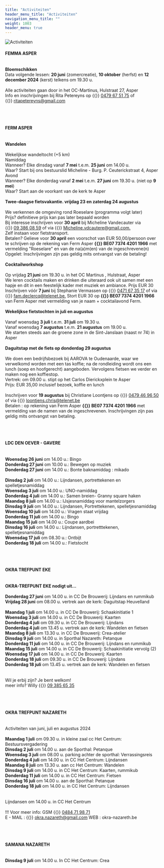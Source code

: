 ```yaml
---
title: "Activiteiten"
header_menu_title: "Activiteiten"
navigation_menu_title: ""
weight: 1003
header_menu: true
---
```


![Activiteiten](images/activiteiten.jpg)




#### FEMMA ASPER
<br>
<b>Bloemschikken</b><br>
Data volgende lessen: <b>20 juni</b> (zomercreatie), <b>10 oktober</b> (herfst) en <b>12 december 2024</b> (kerst) telkens om 19.30 u.<br>
<br>
Alle activiteiten gaan door in het OC-Martinus, Hulstraat 27, Asper<br>
Info en inschrijvingen bij Rita Petereyns op {{<icon class="fa fa-phone">}}&nbsp;<a href="tel:0479675175">0479 67 51 75</a> of {{<icon class="fa fa-envelope">}}&nbsp;<a href="ritapetereyns@gmail.com">ritapetereyns@gmail.com</a><br>
<br>
<br>
<br>





#### FERM ASPER
<br>
<b>Wandelen</b><br>
<br>
Wekelijkse wandeltocht (+5 km)<br>
Namiddag<br>
Wanneer? Elke dinsdag vanaf <b>7 mei</b> t.e.m. <b>25 juni</b> om 14.00 u.<br>
Waar? Start bij ons bestuurslid Micheline - Burg. P. Ceuterickstraat 4, Asper<br>
Avond<br>
Wanneer? Elke donderdag vanaf <b>2 mei</b> t.e.m. <b>27 juni</b> om 19.30 u. (niet op <b>9 mei</b>)<br>
Waar? Start aan de voorkant van de kerk te Asper<br>
<br>
<b>Twee-daagse fietsvakantie. vrijdag 23 en zaterdag 24 augustus</b><br>
<br>
We verkennen de omgeving rond Roeselare (programma volgt later)<br>
Prijs? definitieve prijs kan pas later bepaald worden<br>
Bij interesse inschrijven voor <b>30 april</b> bij Micheline Vandecauter via {{<icon class="fa fa-phone">}}&nbsp;<a href="tel:093860859">09 386 08 59</a> of via {{<icon class="fa fa-envelope">}}&nbsp;<a href="Micheline.vdcautere@gmail.com.">Micheline.vdcautere@gmail.com.</a><br>
Zelf instaan voor fietstransport.<br>
Betalen? Gelieve voor <b>30 april</b> een voorschot van EUR 50,00/persoon over te schrijven op de rekening van Ferm Asper <b>{{<icon class="fa fa-piggy-bank">}}&nbsp;BE07 7374 4201 1966</b> met vermelding "Roeselare" en van de na(a)m(en) van de ingeschrevene(n)<br>
Opgelet: Inschrijvingen zijn pas geldig mits ontvangst van de betaling!<br>
<br>
<b>Cocktailworkshop</b><br>
<br>
Op vrijdag <b>21 juni</b> om 19.30 u. in het OC Martinus , Hulstraat, Asper<br>
We leren cocktails maken en drinken die uiteraard ook uit samen met een hapje en dit in een feestelijk kader met muziek en ambiance. Prijs EUR 30<br>
Inschrijven vóór <b>7 juni</b> bij Stephanie Vermassen op {{<icon class="fa fa-phone">}}&nbsp;<a href="tel:0471673517">0471 67 35 17</a> of via {{<icon class="fa fa-envelope">}}&nbsp;<a href="fam.declercq@telenet.be.">fam.declercq@telenet.be.</a> Stort EUR 30 op <b>{{<icon class="fa fa-piggy-bank">}}&nbsp;BE07 7374 4201 1966</b> van Ferm Asper met vermelding van je naam + cocktailavond Ferm.<br>
<br>
<b>Wekelijkse fietstochten in juli en augustus</b><br>
<br>
Vanaf woensdag <b>3 juli</b> t.e.m. <b>31 juli</b> om 19.30 u.<br>
Vanaf woensdag <b>7 augustus</b> t.e.m. <b>21 augustus</b> om 19.00 u.<br>
We starten steeds aan de groene zone in de Sint-Janslaan (naast nr 74) in Asper<br>
<br>
<b>Daguitstap met de fiets op donderdag 29 augustus</b><br>
<br>
We doen een bedrijfsbezoek bij AAROVA te Oudenaarde, waar we verwelkomd worden met een tas koffie; na de rondleiding wordt ons een lunch (soep en hoofgerecht) aangeboden. Vervolgens fietsen we verder en maken nog een koffiestop.<br>
Vertrek: om 09.00 u. stipt op het Carlos Dierickxplein te Asper<br>
Prijs: EUR 35,00 inclusief bezoek, koffie en lunch<br>
<br>
Inschrijven voor <b>19 augustus</b> bij Christiane Loontjens op {{<icon class="fa fa-phone">}}&nbsp;<a href="tel:0479469650">0479 46 96 50</a> of via {{<icon class="fa fa-envelope">}}&nbsp;<a href="loontjens.chris@telenet.be">loontjens.chris@telenet.be</a><br>
Betalen : op rekening van Ferm Asper <b>{{<icon class="fa fa-piggy-bank">}}&nbsp;BE07 7374 4201 1966</b> met vermelding van de namen van de ingeschrevenen. Inschrijvingen zijn pas geldig mits ontvangst van betaling.<br>
<br>
<br>
<br>





#### LDC DEN OEVER - GAVERE
<br>
<b>Woensdag 26 juni</b> om 14.00 u.: Bingo<br>
<b>Donderdag 27 juni</b> om 10.00 u.: Bewegen op muziek<br>
<b>Donderdag 27 juni</b> om 14.00 u.: Bonte baknamiddag : mikado<br>
<br>
<b>Dinsdag 2 juli</b> om 14.00 u.: Lijndansen, portrettekenen en spelletjesnamiddag<br>
<b>Woensdag 3 juli</b> om 14.00 u.: UNO-namiddag<br>
<b>Donderdag 4 juli</b> om 14.00 u.: Samen breien- Granny square haken<br>
<b>Maandag 8 juli</b> om 14.00 u.: IJsjesnamiddag voor mantelzorgers<br>
<b>Dinsdag 9 juli</b> om 14.00 u.: Lijndansen, Portrettekenen, spelletjesnamiddag<br>
<b>Woensdag 10 juli</b> om 14.00 u.: Vragen staat vrijdag<br>
<b>Donderdag 11 juli</b> om 14.00 u.: Bingo<br>
<b>Maandag 15 juli</b> om 14.00 u.: Coupe aardbei<br>
<b>Dinsdag 16 juli</b> om 14.00 u.: Lijndansen, portretttekenen, spelletjesnamiddag<br>
<b>Woensdag 17 juli</b> om 08.30 u.: Ontbijt<br>
<b>Donderdag 18 juli</b> om 14.00 u.: Fietstocht<br>
<br>
<br>
<br>





#### OKRA TREFPUNT EKE
<br>
<b>OKRA-TREFPUNT EKE nodigt uit...</b><br>
<br>
<b>Donderdag 27 juni</b> om 14.00 u. in CC De Brouwerij: Lijndans en rummikub<br>
<b>Vrijdag 28 juni</b> om 08.00 u. vertrek aan de kerk: Daguitstap Heuvelland<br>
<br>
<b>Maandag 1 juli</b> om 14.00 u. in CC De Brouwerij: Schaakinitiatie 1<br>
<b>Woensdag 3 juli</b> om 14.00 u. in CC De Brouwerij: Kaarten<br>
<b>Donderdag 4 juli</b> om 09.30 u. in CC De Brouwerij: Lijndans<br>
<b>Donderdag 4 juli</b> om 13.45 u. vertrek aan de kerk: Wandelen en fietsen<br>
<b>Maandag 8 juli</b> om 13.30 u. in CC De Brouwerij: Crea-atelier<br>
<b>Dinsdag 9 juli</b> om 14.00 u. in Sporthal Nazareth: Petanque<br>
<b>Donderdag 11 juli</b> om 14.00 u. in CC De Brouwerij: Lijndans en rummikub<br>
<b>Maandag 15 juli</b> om 14.00 u. in CC De Brouwerij: Schaakinitiatie vervolg (2)<br>
<b>Woensdag 17 juli</b> om 14.00 u. in CC De Brouwerij: Kaarten<br>
<b>Donderdag 18 juli</b> om 09.30 u. in CC De Brouwerij: Lijndans<br>
<b>Donderdag 18 juli</b> om 13.45 u. vertrek aan de kerk: Wandelen en fietsen<br>
<br>
<br>
Wil je erbij zijn? Je bent welkom!<br>
meer info? Willy {{<icon class="fa fa-phone">}}&nbsp;<a href="tel:093856535">09 385 65 35</a><br>
<br>
<br>
<br>





#### OKRA TREFPUNT NAZARETH
<br>
Activiteiten van juni, juli en augustus 2024<br>
<br>
<b>Maandag 1 juli</b> om 09.30 u. in kleine zaal cc Het Centrum: Bestuursvergadering<br>
<b>Dinsdag 2 juli</b> om 14.00 u. aan de Sporthal: Petanque<br>
<b>Woensdag 3 juli</b> om 08.00 u. parking achter de sporthal: Verrassingsreis<br>
<b>Donderdag 4 juli</b> om 14.00 u. in CC Het Centrum: Lijndansen<br>
<b>Maandag 8 juli</b> om 13.30 u. aan cc Het Centrum: Wandelen<br>
<b>Dinsdag 9 juli</b> om 14.00 u. in CC Het Centrum: Kaarten, rummikub<br>
<b>Donderdag 11 juli</b> om 14.00 u. in CC Het Centrum: Fietsen<br>
<b>Dinsdag 16 juli</b> om 14.00 u. aan de Sporthal: Petanque<br>
<b>Donderdag 18 juli</b> om 14.00 u. in CC Het Centrum: Lijndansen<br>
<br>
<br>
Lijndansen om 14.00 u. in CC Het Centrum<br>
<br>
!!! Voor meer info: GSM {{<icon class="fa fa-phone">}}&nbsp;<a href="tel:0484719871">0484 71 98 71</a><br>
E - MAIL : {{<icon class="fa fa-envelope">}}&nbsp;<a href="okra.nazareth@gmail.com">okra.nazareth@gmail.com</a> WEB : okra-nazareth.be<br>
<br>
<br>
<br>





#### SAMANA NAZARETH
<br>
<b>Dinsdag 9 juli</b> om 14.00 u. In CC Het Centrum: Crea<br>
<br>
<br>
<br>
<br>
<br>


